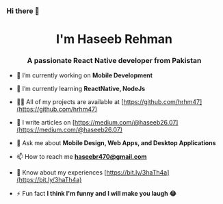 ### Hi there 👋

<!--
**hrhm47/hrhm47** is a ✨ _special_ ✨ repository because its `README.md` (this file) appears on your GitHub profile.

Here are some ideas to get you started:

- 🔭 I’m currently working on ...
- 🌱 I’m currently learning ...
- 👯 I’m looking to collaborate on ...
- 🤔 I’m looking for help with ...
- 💬 Ask me about ...
- 📫 How to reach me: ...
- 😄 Pronouns: ...
- ⚡ Fun fact: ...
-->
<h1 align="center">I'm Haseeb Rehman</h1>
<h3 align="center">A passionate React Native developer from Pakistan</h3>

- 🔭 I’m currently working on **Mobile Development**

- 🌱 I’m currently learning **ReactNative, NodeJs**

- 👨‍💻 All of my projects are available at [https://github.com/hrhm47](https://github.com/hrhm47)

- 📝 I write articles on [https://medium.com/@haseeb26.07](https://medium.com/@haseeb26.07)

- 💬 Ask me about **Mobile Design, Web Apps, and Desktop Applications**

- 📫 How to reach me **haseebr470@gmail.com**

- 📄 Know about my experiences [https://bit.ly/3haTh4a](https://bit.ly/3haTh4a)

- ⚡ Fun fact **I think I'm funny and I will make you laugh 😂**



